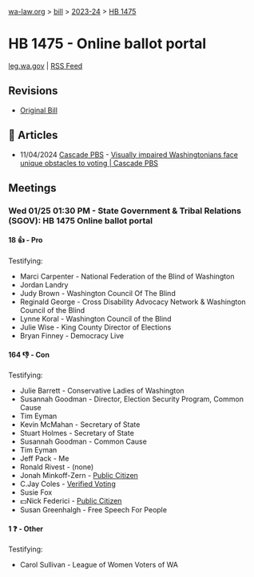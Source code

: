 [wa-law.org](/) > [bill](/bill/) > [2023-24](/bill/2023-24/) > [HB 1475](/bill/2023-24/hb/1475/)

# HB 1475 - Online ballot portal
[leg.wa.gov](https://app.leg.wa.gov/billsummary?BillNumber=1475&Year=2023&Initiative=false) | [RSS Feed](./rss.xml)

## Revisions
* [Original Bill](1/)

## 📰 Articles
* 11/04/2024 [Cascade PBS](/org/cascade_pbs/) - [Visually impaired Washingtonians face unique obstacles to voting | Cascade PBS](https://crosscut.com/politics/2024/11/visually-impaired-washingtonians-face-unique-obstacles-voting#:~:text=House%20Bill%201475)

## Meetings
### Wed 01/25 01:30 PM - State Government & Tribal Relations (SGOV): HB 1475 Online ballot portal
#### 18 👍 - Pro
Testifying:
* Marci Carpenter - National Federation of the Blind of Washington
* Jordan Landry
* Judy Brown - Washington Council Of The Blind
* Reginald George - Cross Disability Advocacy Network & Washington Council of the Blind
* Lynne Koral - Washington Council of the Blind
* Julie Wise - King County Director of Elections
* Bryan Finney - Democracy Live

#### 164 👎 - Con
Testifying:
* Julie Barrett - Conservative Ladies of Washington
* Susannah Goodman - Director, Election Security Program, Common Cause
* Tim Eyman
* Kevin McMahan - Secretary of State
* Stuart Holmes - Secretary of State
* Susannah Goodman - Common Cause
* Tim Eyman
* Jeff Pack - Me
* Ronald Rivest - (none)
* Jonah Minkoff-Zern - [Public Citizen](/org/public_citizen/)
* C.Jay Coles - [Verified Voting](/org/verified_voting/)
* Susie Fox
* 💵Nick Federici - [Public Citizen](/org/public_citizen/)
* Susan Greenhalgh - Free Speech For People

#### 1 ❓ - Other
Testifying:
* Carol Sullivan - League of Women Voters of WA
